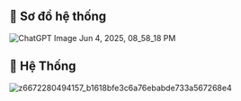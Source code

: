 ## 📌 Sơ đồ hệ thống
![ChatGPT Image Jun 4, 2025, 08_58_18 PM](https://github.com/user-attachments/assets/422dc9f2-e8ae-4257-b9a7-7c6b9db99316)
## 📌 Hệ Thống
![z6672280494157_b1618bfe3c6a76ebabde733a567268e4](https://github.com/user-attachments/assets/384003ca-5e52-4ca1-8a3a-ebc2f9f7c924)

